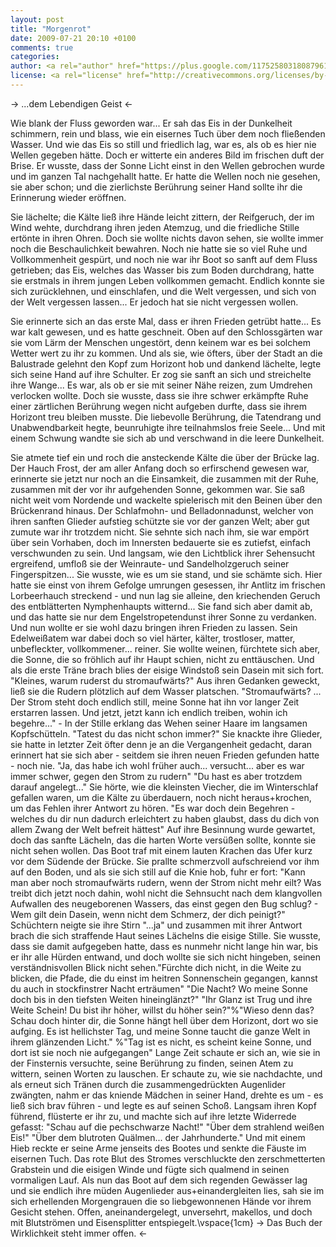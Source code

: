 ```yaml
---
layout: post
title: "Morgenrot"
date: 2009-07-21 20:10 +0100
comments: true
categories: 
author: <a rel="author" href="https://plus.google.com/117525803180879614771/posts">Horea Christian</a>
license: <a rel="license" href="http://creativecommons.org/licenses/by-sa/4.0/">Creative Commons Attribution-ShareAlike 4.0 International License</a>.
---
```


-> ...dem Lebendigen Geist <-

Wie blank der Fluss geworden war... 
Er sah das Eis in der Dunkelheit schimmern, rein und blass, wie ein eisernes Tuch über dem noch fließenden Wasser.
Und wie das Eis so still und friedlich lag, war es, als ob es hier nie Wellen gegeben hätte.
Doch er witterte ein anderes Bild im frischen duft der Brise.
Er wusste, dass der Sonne Licht einst in den Wellen gebrochen wurde und im ganzen Tal nachgehallt hatte.
Er hatte die Wellen noch nie gesehen, sie aber schon; und die zierlichste Berührung seiner Hand sollte ihr die Erinnerung wieder eröffnen.

Sie lächelte; die Kälte ließ ihre Hände leicht zittern, 
der Reifgeruch, der im Wind wehte, durchdrang ihren jeden Atemzug, und die friedliche Stille ertönte in ihren Ohren.
Doch sie wollte nichts davon sehen, sie wollte immer noch die Beschaulichkeit bewahren.
Noch nie hatte sie so viel Ruhe und Vollkommenheit gespürt, und noch nie war ihr Boot so sanft auf dem Fluss getrieben;
das Eis, welches das Wasser bis zum Boden durchdrang, hatte sie erstmals in ihrem jungen Leben vollkommen gemacht.
Endlich konnte sie sich zurücklehnen, und einschlafen, und die Welt vergessen, und sich von der Welt vergessen lassen...
Er jedoch hat sie nicht vergessen wollen.

<!-- more -->

Sie erinnerte sich an das erste Mal, dass er ihren Frieden getrübt hatte... 
Es war kalt gewesen, und es hatte geschneit. 
Oben auf den Schlossgärten war sie vom Lärm der Menschen ungestört, denn keinem war es bei solchem Wetter wert zu ihr zu kommen.
Und als sie, wie öfters, über der Stadt an die Balustrade gelehnt den Kopf zum Horizont hob und dankend lächelte, legte sich seine Hand auf ihre Schulter. 
Er zog sie sanft an sich und streichelte ihre Wange... 
Es war, als ob er sie mit seiner Nähe reizen, zum Umdrehen verlocken wollte.
Doch sie wusste, dass sie ihre schwer erkämpfte Ruhe einer zärtlichen Berührung wegen nicht aufgeben durfte, dass sie ihrem Horizont treu bleiben musste.
Die liebevolle Berührung, die Tatendrang und Unabwendbarkeit hegte, beunruhigte ihre teilnahmslos freie Seele...
Und mit einem Schwung wandte sie sich ab und verschwand in die leere Dunkelheit.

<!--- 
"Träume nicht!" er hielt kurz den Atem an "Die Sonne wird da nicht aufgehen, das hat sie auch nie..."  sie hat sich damals gleich seinem Griff entwandt und sich zu ihm gedreht. "Die Sonne ist doch schon aufgegangen, es ist ja hellichster Tag!" 
---!>

Sie atmete tief ein und roch die ansteckende Kälte die über der Brücke lag.
Der Hauch Frost, der am aller Anfang doch so erfirschend gewesen war, erinnerte sie jetzt nur noch an die Einsamkeit, die zusammen mit der Ruhe, zusammen mit der vor ihr aufgehenden Sonne, gekommen war.
Sie saß nicht weit vom Nordende und wackelte spielerisch mit den Beinen über den Brückenrand hinaus.
Der Schlafmohn- und Belladonnadunst, welcher von ihren sanften Glieder aufstieg schützte sie vor der ganzen Welt; aber gut zumute war ihr trotzdem nicht.
Sie sehnte sich nach ihm, sie war empört über sein Vorhaben, doch im Innersten bedauerte sie es zutiefst, einfach verschwunden zu sein.
Und langsam, wie den Lichtblick ihrer Sehensucht ergreifend, umfloß sie der Weinraute- und Sandelholzgeruch seiner Fingerspitzen...
Sie wusste, wie es um sie stand, und sie schämte sich.
Hier hatte sie einst von ihrem Gefolge umrungen gesessen, ihr Antlitz im frischen Lorbeerhauch streckend -
und nun lag sie alleine, den kriechenden Geruch des entblätterten Nymphenhaupts witternd...
Sie fand sich aber damit ab, und das hatte sie nur dem Engelstropetendunst ihrer Sonne zu verdanken.
Und nun wollte er sie wohl dazu bringen ihren Frieden zu lassen.
Sein Edelweißatem war dabei doch so viel härter, kälter, trostloser, matter, unbefleckter, vollkommener... reiner.
Sie wollte weinen, fürchtete sich aber, die Sonne, die so fröhlich auf ihr Haupt schien, nicht zu enttäuschen.
Und als die erste Träne brach blies der eisige Windstoß sein Dasein mit sich fort.

"Kleines, warum ruderst du stromaufwärts?"  
Aus ihren Gedanken geweckt, ließ sie die Rudern plötzlich auf dem Wasser platschen.  
"Stromaufwärts? ... Der Strom steht doch endlich still, meine Sonne hat ihn vor langer Zeit erstarren lassen. Und jetzt, jetzt kann ich endlich treiben, wohin ich begehre..." -
In der Stille erklang das Wehen seiner Haare im langsamen Kopfschütteln.  
"Tatest du das nicht schon immer?"
Sie knackte ihre Glieder,
sie hatte in letzter Zeit öfter denn je an die Vergangenheit gedacht,
daran erinnert hat sie sich aber - seitdem sie ihren neuen Frieden gefunden hatte - noch nie.
"Ja, das habe ich wohl früher auch... versucht... aber es war immer schwer, gegen den Strom zu rudern"  
"Du hast es aber trotzdem darauf angelegt..." Sie hörte, wie die kleinsten Viecher, die im Winterschlaf gefallen waren, um die Kälte zu überdauern, noch nicht heraus+krochen, um das Fehlen ihrer Antwort zu hören. "Es war doch dein Begehren - welches du dir nun dadurch erleichtert zu haben glaubst, dass du dich von allem Zwang der Welt befreit hättest" Auf ihre Besinnung wurde gewartet, doch das sanfte Lächeln, das die harten Worte versüßen sollte, konnte sie nicht sehen wollen. Das Boot traf mit einem lauten Krachen das Ufer kurz vor dem Südende der Brücke. Sie prallte schmerzvoll aufschreiend vor ihm auf den Boden, und als sie sich still auf die Knie hob, fuhr er fort: "Kann man aber noch stromaufwärts rudern, wenn der Strom nicht mehr eilt? Was treibt dich jetzt noch dahin, wohl nicht die Sehnsucht nach dem klangvollen Aufwallen des neugeborenen Wassers, das einst gegen den Bug schlug? - Wem gilt dein Dasein, wenn nicht dem Schmerz, der dich peinigt?" Schüchtern neigte sie ihre Stirn "...ja" und zusammen mit ihrer Antwort brach die sich straffende Haut seines Lächelns die eisige Stille. Sie wusste, dass sie damit aufgegeben hatte, dass es nunmehr nicht lange hin war, bis er ihr alle Hürden entwand, und doch wollte sie sich nicht hingeben, seinen verständnisvollen Blick nicht sehen."Fürchte dich nicht, in die Weite zu blicken, die Pfade, die du einst im heitren Sonnenschein gegangen, kannst du auch in stockfinstrer Nacht erträumen" "Die Nacht? Wo meine Sonne doch bis in den tiefsten Weiten hineinglänzt?" "Ihr Glanz ist Trug und ihre Weite Schein! Du bist ihr höher, willst du höher sein?"%"Wieso denn das? Schau doch hinter dir, die Sonne hängt hell über dem Horizont, dort wo sie aufging. Es ist hellichster Tag, und meine Sonne taucht die ganze Welt in ihrem glänzenden Licht." %"Tag ist es nicht, es scheint keine Sonne, und dort ist sie noch nie aufgegangen"

Lange Zeit schaute er sich an, wie sie in der Finsternis versuchte, seine Berührung zu finden, seinen Atem zu wittern, seinen Worten zu lauschen. Er schaute zu, wie sie nachdachte, und als erneut sich Tränen durch die zusammengedrückten Augenlider zwängten, nahm er das kniende Mädchen in seiner Hand, drehte es um - es ließ sich brav führen - und legte es auf seinen Schoß. Langsam ihren Kopf führend, flüsterte er ihr zu, und machte sich auf ihre letzte Widerrede gefasst: "Schau auf die pechschwarze Nacht!" "Über dem strahlend weißen Eis!" "Über dem blutroten Quälmen... der Jahrhunderte." Und mit einem Hieb reckte er seine Arme jenseits des Bootes und senkte die Fäuste im eisernen Tuch. Das rote Blut des Stromes verschluckte den zerschmetterten Grabstein und die eisigen Winde und fügte sich qualmend in seinen vormaligen Lauf. Als nun das Boot auf dem sich regenden Gewässer lag und sie endlich ihre müden Augenlieder aus+einandergleiten lies, sah sie im sich erhellenden Morgengrauen die so liebgewonnenen Hände vor ihrem Gesicht stehen. Offen, aneinandergelegt, unversehrt, makellos, und doch mit Blutströmen und Eisensplitter entspiegelt.\vspace{1cm}

-> Das Buch der Wirklichkeit steht immer offen. <-
